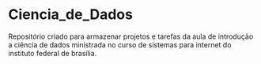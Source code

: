 # Ciencia_de_Dados
Repositório criado para armazenar projetos e tarefas da aula de introdução a ciência de dados ministrada no curso de sistemas para internet do instituto federal de brasília. 
